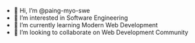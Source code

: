 - 👋 Hi, I’m @paing-myo-swe
- 👀 I’m interested in Software Engineering
- 🌱 I’m currently learning Modern Web Development
- 💞️ I’m looking to collaborate on Web Development Community

<!---
paing-myo-swe/paing-myo-swe is a ✨ special ✨ repository because its `README.md` (this file) appears on your GitHub profile.
You can click the Preview link to take a look at your changes.
--->
